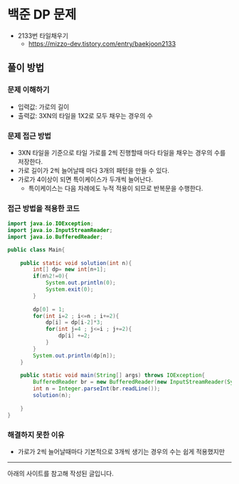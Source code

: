# 백준 DP 문제
- 2133번 타일채우기
    - https://mizzo-dev.tistory.com/entry/baekjoon2133

## 풀이 방법
### 문제 이해하기
- 입력값: 가로의 길이
- 출력값: 3XN의 타일을 1X2로 모두 채우는 경우의 수

### 문제 접근 방법
- 3XN 타일을 기준으로 타일 가로를 2씩 진행할때 마다 타일을 채우는 경우의 수를 저장한다.
- 가로 길이가 2씩 늘어날때 마다 3개의 패턴을 만들 수 있다.
- 가로가 4이상이 되면 특이케이스가 두개씩 늘어난다.
    - 특이케이스는 다음 차례에도 누적 적용이 되므로 반복문을 수행한다.

### 접근 방법을 적용한 코드
```java
import java.io.IOException;
import java.io.InputStreamReader;
import java.io.BufferedReader;

public class Main{
    
    public static void solution(int n){
        int[] dp= new int[n+1];
        if(n%2!=0){
            System.out.println(0);
            System.exit(0);
        }
            
        dp[0] = 1;
        for(int i=2 ; i<=n ; i+=2){
            dp[i] = dp[i-2]*3;
            for(int j=4 ; j<=i ; j+=2){
                dp[i] +=2;
            }
        }
        System.out.println(dp[n]);
    }
    
    public static void main(String[] args) throws IOException{
        BufferedReader br = new BufferedReader(new InputStreamReader(System.in));
        int n = Integer.parseInt(br.readLine());
        solution(n);
        
    }
}
```
### 해결하지 못한 이유
- 가로가 2씩 늘어날때마다 기본적으로 3개씩 생기는 경우의 수는 쉽게 적용했지만  

<!-- ### 문제를 해결한 코드
```java
```

### 문제를 해결한 방법 -->

---
아래의 사이트를 참고해 작성된 글입니다.
